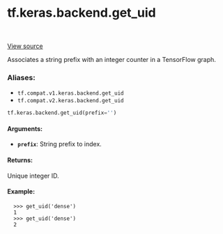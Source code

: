 <div itemscope itemtype="http://developers.google.com/ReferenceObject">
<meta itemprop="name" content="tf.keras.backend.get_uid" />
<meta itemprop="path" content="Stable" />
</div>

# tf.keras.backend.get_uid

<!-- Insert buttons -->

<table class="tfo-notebook-buttons tfo-api" align="left">
</table>

<a target="_blank" href="/code/stable/tensorflow/python/keras/backend.py">View source</a>



<!-- Start diff -->
Associates a string prefix with an integer counter in a TensorFlow graph.

### Aliases:

* `tf.compat.v1.keras.backend.get_uid`
* `tf.compat.v2.keras.backend.get_uid`


``` python
tf.keras.backend.get_uid(prefix='')
```



<!-- Placeholder for "Used in" -->


#### Arguments:


* <b>`prefix`</b>: String prefix to index.


#### Returns:

Unique integer ID.



#### Example:



```
  >>> get_uid('dense')
  1
  >>> get_uid('dense')
  2
```